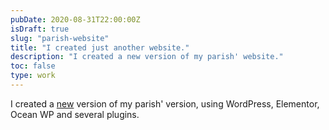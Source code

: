 ```yaml
---
pubDate: 2020-08-31T22:00:00Z
isDraft: true
slug: "parish-website"
title: "I created just another website."
description: "I created a new version of my parish' website."
toc: false
type: work
---
```


I created a [new](https://parrocchiamirandola.it) version of my parish' version, using WordPress, Elementor, Ocean WP and several plugins.

